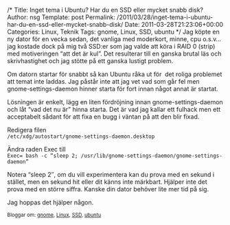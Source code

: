 /*
 Title: Inget tema i Ubuntu? Har du en SSD eller mycket snabb disk?
 Author: nsg
 Template: post
 Permalink: /2011/03/28/inget-tema-i-ubuntu-har-du-en-ssd-eller-mycket-snabb-disk/
 Date: 2011-03-28T21:23:06+00:00
 Categories: Linux, Teknik
 Tags: gnome, Linux, SSD, ubuntu
*/
Jag köpte en ny dator för en vecka sedan, det vanliga med moderkort, minne, cpu o.s.v&#8230; jag kostade dock på mig två SSD:er som jag valde att köra i RAID 0 (strip) med motiveringen &#8220;att det är kul&#8221;. Det resulterar till en ganska brutal läs och skrivhastighet och jag stötte på ett ganska lustigt problem.

Om datorn startar för snabbt så kan Ubuntu råka ut för  det roliga problemet att temat inte laddas. Jag påstår inte att jag vet vad som går fel men gnome-settings-daemon hinner starta för fort innan något annat är startat.

Lösningen är enkelt, lägg en liten fördröjning innan gnome-settings-daemon och låt &#8220;vad det nu är&#8221; hinna starta. Det är vad jag kallar ett fulhack men ett acceptabelt sådant för att fixa en bugg i väntan på att den blir fixad.

Redigera filen  
`/etc/xdg/autostart/gnome-settings-daemon.desktop`

Ändra raden Exec till  
`Exec= bash -c “sleep 2; /usr/lib/gnome-settings-daemon/gnome-settings-daemon”`

Notera &#8220;sleep 2&#8243;, om du vill experimentera kan du prova med en sekund i stället, men en sekund hit eller dit känns inte märkbart. Hjälper inte det prova med en större siffra. Kanske din dator behöver lite mer tid på sig.

Jag hoppas det hjälper någon.

<small> <p class='technorati-tags'>
  Bloggar om: <a class='technorati-link' href='http://bloggar.se/om/gnome' rel='tag' target='_self'>gnome</a>, <a class='technorati-link' href='http://bloggar.se/om/Linux' rel='tag' target='_self'>Linux</a>, <a class='technorati-link' href='http://bloggar.se/om/SSD' rel='tag' target='_self'>SSD</a>, <a class='technorati-link' href='http://bloggar.se/om/ubuntu' rel='tag' target='_self'>ubuntu</a>
</p></small>